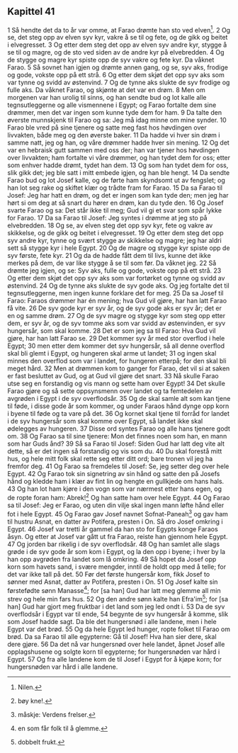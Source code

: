 ## Kapittel 41

1 Så hendte det da to år var omme, at Farao drømte han sto ved elven[^1].
2 Og se, det steg opp av elven syv kyr, vakre å se til og fete, og de gikk og beitet i elvegresset.
3 Og etter dem steg det opp av elven syv andre kyr, stygge å se til og magre, og de sto ved siden av de andre kyr på elvebredden.
4 Og de stygge og magre kyr spiste opp de syv vakre og fete kyr. Da våknet Farao.
5 Så sovnet han igjen og drømte annen gang, og se, syv aks, frodige og gode, vokste opp på ett strå.
6 Og etter dem skjøt det opp syv aks som var tynne og svidd av østenvind.
7 Og de tynne aks slukte de syv frodige og fulle aks. Da våknet Farao, og skjønte at det var en drøm.
8 Men om morgenen var han urolig til sinns, og han sendte bud og lot kalle alle tegnsutleggerne og alle vismennene i Egypt; og Farao fortalte dem sine drømmer, men det var ingen som kunne tyde dem for ham.
9 Da talte den øverste munnskjenk til Farao og sa: Jeg må idag minne om mine synder.
10 Farao ble vred på sine tjenere og satte meg fast hos høvdingen over livvakten, både meg og den øverste baker.
11 Da hadde vi hver sin drøm i samme natt, jeg og han, og våre drømmer hadde hver sin mening.
12 Og det var en hebraisk gutt sammen med oss der; han var tjener hos høvdingen over livvakten; ham fortalte vi våre drømmer, og han tydet dem for oss; etter som enhver hadde drømt, tydet han dem.
13 Og som han tydet dem for oss, slik gikk det; jeg ble satt i mitt embede igjen, og han ble hengt.
14 Da sendte Farao bud og lot Josef kalle, og de førte ham skyndsomt ut av fengslet; og han lot seg rake og skiftet klær og trådte fram for Farao.
15 Da sa Farao til Josef: Jeg har hatt en drøm, og det er ingen som kan tyde den; men jeg har hørt si om deg at så snart du hører en drøm, kan du tyde den.
16 Og Josef svarte Farao og sa: Det står ikke til meg; Gud vil gi et svar som spår lykke for Farao.
17 Da sa Farao til Josef: Jeg syntes i drømme at jeg sto på elvebredden.
18 Og se, av elven steg det opp syv kyr, fete og vakre av skikkelse, og de gikk og beitet i elvegresset.
19 Og etter dem steg det opp syv andre kyr, tynne og svært stygge av skikkelse og magre; jeg har aldri sett så stygge kyr i hele Egypt.
20 Og de magre og stygge kyr spiste opp de syv første, fete kyr.
21 Og da de hadde fått dem til livs, kunne det ikke merkes på dem, de var like stygge å se til som før. Da våknet jeg.
22 Så drømte jeg igjen, og se: Syv aks, fulle og gode, vokste opp på ett strå.
23 Og etter dem skjøt det opp syv aks som var fortørket og tynne og svidd av østenvind.
24 Og de tynne aks slukte de syv gode aks. Og jeg fortalte det til tegnsutleggerne, men ingen kunne forklare det for meg.
25 Da sa Josef til Farao: Faraos drømmer har én mening; hva Gud vil gjøre, har han latt Farao få vite.
26 De syv gode kyr er syv år, og de syv gode aks er syv år; det er en og samme drøm.
27 Og de syv magre og stygge kyr som steg opp etter dem, er syv år, og de syv tomme aks som var svidd av østenvinden, er syv hungersår, som skal komme.
28 Det er som jeg sa til Farao: Hva Gud vil gjøre, har han latt Farao se.
29 Det kommer syv år med stor overflod i hele Egypt;
30 men etter dem kommer det syv hungersår, så all denne overflod skal bli glemt i Egypt, og hungeren skal arme ut landet;
31 og ingen skal minnes den overflod som var i landet, for hungeren etterpå; for den skal bli meget hård.
32 Men at drømmen kom to ganger for Farao, det vil si at saken er fast besluttet av Gud, og at Gud vil gjøre det snart.
33 Nå skulle Farao utse seg en forstandig og vis mann og sette ham over Egypt!
34 Det skulle Farao gjøre og så sette oppsynsmenn over landet og ta femtedelen av avgrøden i Egypt i de syv overflodsår.
35 Og de skal samle alt som kan tjene til føde, i disse gode år som kommer, og under Faraos hånd dynge opp korn i byene til føde og ta vare på det.
36 Og kornet skal tjene til forråd for landet i de syv hungersår som skal komme over Egypt, så landet ikke skal ødelegges av hungeren.
37 Disse ord syntes Farao og alle hans tjenere godt om.
38 Og Farao sa til sine tjenere: Mon det finnes noen som han, en mann som har Guds ånd?
39 Så sa Farao til Josef: Siden Gud har latt deg vite alt dette, så er det ingen så forstandig og vis som du.
40 Du skal forestå mitt hus, og hele mitt folk skal rette seg etter ditt ord; bare tronen vil jeg ha fremfor deg.
41 Og Farao sa fremdeles til Josef: Se, jeg setter deg over hele Egypt.
42 Og Farao tok sin signetring av sin hånd og satte den på Josefs hånd og kledde ham i klær av fint lin og hengte en gullkjede om hans hals.
43 Og han lot ham kjøre i den vogn som var nærmest etter hans egen, og de ropte foran ham: Abrek![^2] Og han satte ham over hele Egypt.
44 Og Farao sa til Josef: Jeg er Farao, og uten din vilje skal ingen mann løfte hånd eller fot i hele Egypt.
45 Og Farao gav Josef navnet Sofnat-Paneah[^3] og gav ham til hustru Asnat, en datter av Potifera, presten i On. Så dro Josef omkring i Egypt.
46 Josef var tretti år gammel da han sto for Egypts konge Faraos åsyn. Og etter at Josef var gått ut fra Farao, reiste han gjennom hele Egypt.
47 Og jorden bar rikelig i de syv overflodsår.
48 Og han samlet alle slags grøde i de syv gode år som kom i Egypt, og la den opp i byene; i hver by la han opp avgrøden fra landet som lå omkring.
49 Så hopet da Josef opp korn som havets sand, i svære mengder, inntil de holdt opp med å telle; for det var ikke tall på det.
50 Før det første hungersår kom, fikk Josef to sønner med Asnat, datter av Potifera, presten i On.
51 Og Josef kalte sin førstefødte sønn Manasse[^4]; for [sa han] Gud har latt meg glemme all min strev og hele min fars hus.
52 Og den andre sønn kalte han Efra'im[^5]; for [sa han] Gud har gjort meg fruktbar i det land som jeg led ondt i.
53 Da de syv overflodsår i Egypt var til ende,
54 begynte de syv hungersår å komme, slik som Josef hadde sagt. Da ble det hungersnød i alle landene, men i hele Egypt var det brød.
55 Og da hele Egypt led hunger, ropte folket til Farao om brød. Da sa Farao til alle egypterne: Gå til Josef! Hva han sier dere, skal dere gjøre.
56 Da det nå var hungersnød over hele landet, åpnet Josef alle opplagshusene og solgte korn til egypterne; for hungersnøden var hård i Egypt.
57 Og fra alle landene kom de til Josef i Egypt for å kjøpe korn; for hungersnøden var hård i alle landene.

[^1]:  Nilen.
[^2]:  bøy kne!.
[^3]:  måskje: Verdens frelser.
[^4]:  en som får folk til å glemme.
[^5]:  dobbelt frukt.

